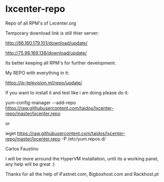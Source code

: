 # lxcenter-repo
Repo of all RPM's of Lxcenter.org

Temporary download link is still thier server:

http://66.160.179.101/download/update/

http://75.98.169.138/download/update/


Its better keeping all RPM's for further development.

My REPO with everything in it:

https://ip-television.ml/repo/update/

If you want to install it and test like i am doing please do it:

yum-config-manager --add-repo https://raw.githubusercontent.com/taidos/lxcenter-repo/master/lxcenter.repo

or

wget https://raw.githubusercontent.com/taidos/lxcenter-repo/master/lxcenter.repo -P /etc/yum.repos.d/

Carlos Faustino

I will be more arround the HyperVM installation, until its a working panel, any help will be great :)

Thanks for all the help of iFastnet.com, Bigboxhost.com and Rackhost.pt
